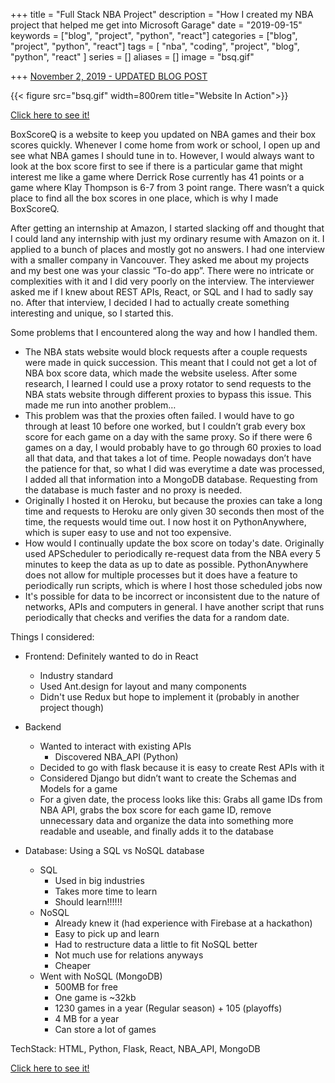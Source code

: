 +++
title = "Full Stack NBA Project"
description = "How I created my NBA project that helped me get into Microsoft Garage"
date = "2019-09-15"
keywords = ["blog", "project", "python", "react"]
categories = ["blog", "project", "python", "react"]
tags = [
 "nba",
 "coding",
 "project",
 "blog", "python", "react"
]
series = []
aliases = []
image = "bsq.gif"

+++
[November 2, 2019 - UPDATED BLOG POST](../updating-my-nba-project)

{{< figure src="bsq.gif" width=800rem title="Website In Action">}}

[Click here to see it!](https://vandyliu.com/boxscorequick)

BoxScoreQ is a website to keep you updated on NBA games and their box scores quickly. Whenever I come home from work or school, I open up and see what NBA games I should tune in to. However, I would always want to look at the box score first to see if there is a particular game that might interest me like a game where Derrick Rose currently has 41 points or a game where Klay Thompson is 6-7 from 3 point range. There wasn’t a quick place to find all the box scores in one place, which is why I made BoxScoreQ.

After getting an internship at Amazon, I started slacking off and thought that I could land any internship with just my ordinary resume with Amazon on it. I applied to a bunch of places and mostly got no answers. I had one interview with a smaller company in Vancouver. They asked me about my projects and my best one was your classic “To-do app”. There were no intricate or complexities with it and I did very poorly on the interview. The interviewer asked me if I knew about REST APIs, React, or SQL and I had to sadly say no. After that interview, I decided I had to actually create something interesting and unique, so I started this.

Some problems that I encountered along the way and how I handled them.
- The NBA stats website would block requests after a couple requests were made in quick succession. This meant that I could not get a lot of NBA box score data, which made the website useless. After some research, I learned I could use a proxy rotator to send requests to the NBA stats website through different proxies to bypass this issue. This made me run into another problem…
- This problem was that the proxies often failed. I would have to go through at least 10 before one worked, but I couldn’t grab every box score for each game on a day with the same proxy. So if there were 6 games on a day, I would probably have to go through 60 proxies to load all that data, and that takes a lot of time. People nowadays don’t have the patience for that, so what I did was everytime a date was processed, I added all that information into a MongoDB database. Requesting from the database is much faster and no proxy is needed.
- Originally I hosted it on Heroku, but because the proxies can take a long time and requests to Heroku are only given 30 seconds then most of the time, the requests would time out. I now host it on PythonAnywhere, which is super easy to use and not too expensive.
- How would I continually update the box score on today's date. Originally used APScheduler to periodically re-request data from the NBA every 5 minutes to keep the data as up to date as possible. PythonAnywhere does not allow for multiple processes but it does have a feature to periodically run scripts, which is where I host those scheduled jobs now
- It's possible for data to be incorrect or inconsistent due to the nature of networks, APIs and computers in general. I have another script that runs periodically that checks and verifies the data for a random date.


Things I considered:
- Frontend: Definitely wanted to do in React
	- Industry standard
	- Used Ant.design for layout and many components
	- Didn't use Redux but hope to implement it (probably in another project though)

- Backend
	- Wanted to interact with existing APIs
		- Discovered NBA_API (Python)
	- Decided to go with flask because it is easy to create Rest APIs with it
	- Considered Django but didn’t want to create the Schemas and Models for a game
	- For a given date, the process looks like this: Grabs all game IDs from NBA API, grabs the box score for each game ID, remove unnecessary data and organize the data into something more readable and useable, and finally adds it to the database

- Database: Using a SQL vs NoSQL database
	- SQL
		- Used in big industries
		- Takes more time to learn
		- Should learn!!!!!!
	- NoSQL
		- Already knew it (had experience with Firebase at a hackathon)
		- Easy to pick up and learn
		- Had to restructure data a little to fit NoSQL better
		- Not much use for relations anyways
		- Cheaper
	- Went with NoSQL (MongoDB)
		- 500MB for free
		- One game is ~32kb
		- 1230 games in a year (Regular season) + 105 (playoffs)
		- 4 MB for a year
		- Can store a lot of games

TechStack: HTML, Python, Flask, React, NBA_API, MongoDB

[Click here to see it!](https://vandyliu.com/boxscorequick)